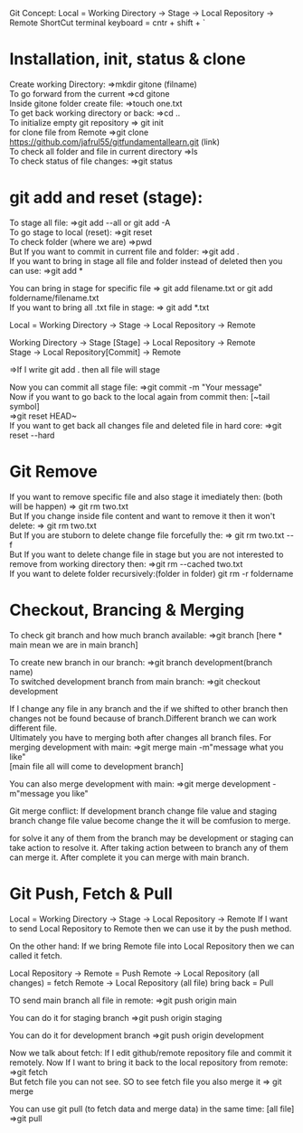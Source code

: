 Git Concept:
Local = Working Directory -> Stage -> Local Repository -> Remote
ShortCut terminal keyboard = cntr + shift + `

# Installation, init, status & clone

Create working Directory:
=>mkdir gitone (filname) </br>
To go forward from the current
=>cd gitone </br>
Inside gitone folder create file:
=>touch one.txt </br>
To get back working directory or back:
=>cd .. </br>
To initialize empty git repository
=> git init </br>
for clone file from Remote 
=>git clone https://github.com/jafrul55/gitfundamentallearn.git (link) </br>
To check all folder and file in current directory
=>ls </br>
To check status of file changes:
=>git status </br>

# git add and reset (stage):

To stage all file:
=>git add --all or git add -A </br>
To go stage to local (reset):
=>git reset </br>
To check folder (where we are)
=>pwd </br>
But If you want to commit in current file and folder:
=>git add . </br>
If you want to bring in stage all file and folder instead of deleted then you can use:
=>git add * </br>

You can bring in stage for specific file
=> git add filename.txt or git add foldername/filename.txt </br>
If you want to bring all .txt file in stage:
=> git add *.txt </br>

Local = Working Directory -> Stage -> Local Repository -> Remote </br>

Working Directory -> Stage [Stage] -> Local Repository -> Remote </br>
Stage -> Local Repository[Commit] -> Remote </br>

=>If I write git add . then all file will stage </br>

Now you can commit all stage file:
=>git commit -m "Your message" </br>
Now if you want to go back to the local again from commit then: [~tail symbol] </br>
=>git reset HEAD~ </br>
If you want to get back all changes file and deleted file in hard core:
=>git reset --hard </br>

# Git Remove

If you want to remove specific file and also stage it imediately then: (both will be happen)
=> git rm two.txt </br>
But If you change inside file content and want to remove it then it won't delete:
=> git rm two.txt </br>
But If you are stuborn to delete change file forcefully the:
=> git rm two.txt --f </br>
But If you want to delete change file in stage but you are not interested to remove from working directory then:
=>git rm --cached two.txt </br>
If you want to delete folder recursively:(folder in folder)
git rm -r foldername </br>

# Checkout, Brancing & Merging

To check git branch and how much branch available:
=>git branch [here * main mean we are in main branch] </br>

To create new branch in our branch:
=>git branch development(branch name) </br>
To switched development branch from main branch:
=>git checkout development </br>

If I change any file in any branch and the if we shifted to other branch then changes not be found because of branch.Different branch we can work different file. </br>
Ultimately you have to merging both after changes all branch files.
For merging development with main:
=>git merge main -m"message what you like" </br>
[main file all will come to development branch]

You can also merge development with main:
=>git merge development -m"message you like" </br>

Git merge conflict:
If development branch change file value and staging branch change file value become change the it will be comfusion to merge. 

<!-- $ git merge staging -m"merge try to done"
Auto-merging two.txt
CONFLICT (content): Merge conflict in two.txt
Automatic merge failed; fix conflicts and then commit the result. -->

for solve it any of them from the branch may be development or staging can take action to resolve it.
After taking action between to branch any of them can merge it.
After complete it you can merge with main branch.

# Git Push, Fetch & Pull

Local = Working Directory -> Stage -> Local Repository -> Remote
If I want to send Local Repository to Remote then we can use it by the push method.</br>

On the other hand:
If we bring Remote file into Local Repository then we can called it fetch.

Local Repository -> Remote = Push
Remote -> Local Repository (all changes) = fetch
Remote -> Local Repository (all file) bring back = Pull

TO send main branch all file in remote:
=>git push origin main </br>

You can do it for staging branch
=>git push origin staging </br>

You can do it for development branch
=>git push origin development </br>

Now we talk about fetch:
If I edit github/remote repository file and commit it remotely.
Now If I want to bring it back to the local repository from remote:
=>git fetch </br>
But fetch file you can not see. SO to see fetch file you also merge it
=> git merge </br>

You can use git pull (to fetch data and merge data) in the same time: [all file]
=>git pull </br>
